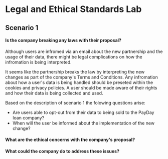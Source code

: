 # Legal and Ethical Standards Lab


## Scenario 1


#### Is the company breaking any laws with their proposal?
Although users are infromed via an email about the new partnership and the usage of their data, there might be legal complications on how the infromation is being interpreted. 

It seems like the partnership breaks the law by interpreting the new changes as part of the company's Terms and Conditions. Any infromation about how a user's data is being handled should be preseted within the cookies and privacy policies. A user should be made aware of their rights and how their data is being collected and used.

Based on the description of scenario 1 the folowing questions arise: 
- Are users able to opt-out from their data to being sold to the PayDay loan company?
- When will the user be informed about the implementation of the new change?

#### What are the ethical concerns with the company's proposal?


#### What could the company do to address these issues?


